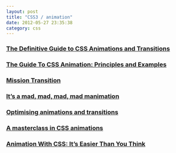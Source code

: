 ```yaml
---
layout: post
title: "CSS3 / animation"
date: 2012-05-27 23:35:38
category: css
---
```


### [The Definitive Guide to CSS Animations and Transitions](http://www.inserthtml.com/2012/01/definitive-guide-css-animations-transitions/)

### [The Guide To CSS Animation: Principles and Examples](http://coding.smashingmagazine.com/2011/09/14/the-guide-to-css-animation-principles-and-examples/)

### [Mission Transition](http://uxdesign.smashingmagazine.com/2012/02/28/mission-transition/)

### [It’s a mad, mad, mad, mad manimation](http://stuffandnonsense.co.uk/blog/about/its_a_mad_mad_mad_mad_manimation/#When:22:05:50Z)

### [Optimising animations and transitions](http://daneden.me/2012/03/optimising-animations-and-transitions/)

### [A masterclass in CSS animations](http://www.netmagazine.com/tutorials/masterclass-css-animations)

### [Animation With CSS: It’s Easier Than You Think](http://www.vanseodesign.com/css/animation/)

